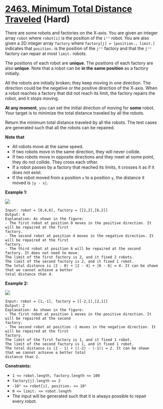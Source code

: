 # [2463. Minimum Total Distance Traveled][link] (Hard)

[link]: https://leetcode.cn/problems/minimum-total-distance-traveled/

There are some robots and factories on the X-axis. You are given an integer array `robot` where
`robot[i]` is the position of the `iᵗʰ` robot. You are also given a 2D integer array `factory` where
`factory[j] = [positionⱼ, limitⱼ]` indicates that `positionⱼ` is the position of the `jᵗʰ` factory
and that the `jᵗʰ` factory can repair at most `limitⱼ` robots.

The positions of each robot are **unique**. The positions of each factory are also **unique**. Note
that a robot can be **in the same position** as a factory initially.

All the robots are initially broken; they keep moving in one direction. The direction could be the
negative or the positive direction of the X-axis. When a robot reaches a factory that did not reach
its limit, the factory repairs the robot, and it stops moving.

**At any moment**, you can set the initial direction of moving for **some** robot. Your target is to
minimize the total distance traveled by all the robots.

Return the minimum total distance traveled by all the robots. The test cases are generated such that
all the robots can be repaired.

**Note that**

- All robots move at the same speed.
- If two robots move in the same direction, they will never collide.
- If two robots move in opposite directions and they meet at some point, they do not collide. They
cross each other.
- If a robot passes by a factory that reached its limits, it crosses it as if it does not exist.
- If the robot moved from a position `x` to a position `y`, the distance it moved is `|y - x|`.

**Example 1:**

![](https://assets.leetcode.com/uploads/2022/09/15/example1.jpg)

```
Input: robot = [0,4,6], factory = [[2,2],[6,2]]
Output: 4
Explanation: As shown in the figure:
- The first robot at position 0 moves in the positive direction. It will be repaired at the first
factory.
- The second robot at position 4 moves in the negative direction. It will be repaired at the first
factory.
- The third robot at position 6 will be repaired at the second factory. It does not need to move.
The limit of the first factory is 2, and it fixed 2 robots.
The limit of the second factory is 2, and it fixed 1 robot.
The total distance is |2 - 0| + |2 - 4| + |6 - 6| = 4. It can be shown that we cannot achieve a better
total distance than 4.
```

**Example 2:**

![](https://assets.leetcode.com/uploads/2022/09/15/example-2.jpg)

```
Input: robot = [1,-1], factory = [[-2,1],[2,1]]
Output: 2
Explanation: As shown in the figure:
- The first robot at position 1 moves in the positive direction. It will be repaired at the second
factory.
- The second robot at position -1 moves in the negative direction. It will be repaired at the first
factory.
The limit of the first factory is 1, and it fixed 1 robot.
The limit of the second factory is 1, and it fixed 1 robot.
The total distance is |2 - 1| + |(-2) - (-1)| = 2. It can be shown that we cannot achieve a better total
distance than 2.
```

**Constraints:**

- `1 <= robot.length, factory.length <= 100`
- `factory[j].length == 2`
- `-10⁹ <= robot[i], positionⱼ <= 10⁹`
- `0 <= limitⱼ <= robot.length`
- The input will be generated such that it is always possible to repair every robot.

